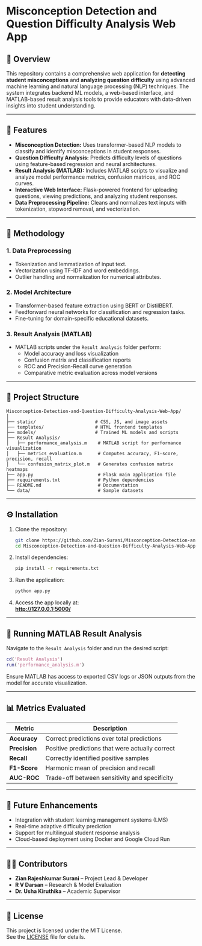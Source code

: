 # Misconception Detection and Question Difficulty Analysis Web App

## 📘 Overview

This repository contains a comprehensive web application for **detecting student misconceptions** and **analyzing question difficulty** using advanced machine learning and natural language processing (NLP) techniques. The system integrates backend ML models, a web-based interface, and MATLAB-based result analysis tools to provide educators with data-driven insights into student understanding.

---

## 🚀 Features

- **Misconception Detection:** Uses transformer-based NLP models to classify and identify misconceptions in student responses.  
- **Question Difficulty Analysis:** Predicts difficulty levels of questions using feature-based regression and neural architectures.  
- **Result Analysis (MATLAB):** Includes MATLAB scripts to visualize and analyze model performance metrics, confusion matrices, and ROC curves.  
- **Interactive Web Interface:** Flask-powered frontend for uploading questions, viewing predictions, and analyzing student responses.  
- **Data Preprocessing Pipeline:** Cleans and normalizes text inputs with tokenization, stopword removal, and vectorization.  

---

## 🧠 Methodology

### 1. Data Preprocessing
- Tokenization and lemmatization of input text.  
- Vectorization using TF-IDF and word embeddings.  
- Outlier handling and normalization for numerical attributes.  

### 2. Model Architecture
- Transformer-based feature extraction using BERT or DistilBERT.  
- Feedforward neural networks for classification and regression tasks.  
- Fine-tuning for domain-specific educational datasets.  

### 3. Result Analysis (MATLAB)
- MATLAB scripts under the `Result Analysis` folder perform:
  - Model accuracy and loss visualization  
  - Confusion matrix and classification reports  
  - ROC and Precision-Recall curve generation  
  - Comparative metric evaluation across model versions  

---

## 🧩 Project Structure

```
Misconception-Detection-and-Question-Difficulty-Analysis-Web-App/
│
├── static/                      # CSS, JS, and image assets
├── templates/                   # HTML frontend templates
├── models/                      # Trained ML models and scripts
├── Result Analysis/             
│   ├── performance_analysis.m    # MATLAB script for performance visualization
│   ├── metrics_evaluation.m      # Computes accuracy, F1-score, precision, recall
│   └── confusion_matrix_plot.m   # Generates confusion matrix heatmaps
├── app.py                        # Flask main application file
├── requirements.txt              # Python dependencies
├── README.md                     # Documentation
└── data/                         # Sample datasets
```

---

## ⚙️ Installation

1. Clone the repository:
   ```bash
   git clone https://github.com/Zian-Surani/Misconception-Detection-and-Question-Difficulty-Analysis-Web-App.git
   cd Misconception-Detection-and-Question-Difficulty-Analysis-Web-App
   ```

2. Install dependencies:
   ```bash
   pip install -r requirements.txt
   ```

3. Run the application:
   ```bash
   python app.py
   ```

4. Access the app locally at:  
   **http://127.0.0.1:5000/**

---

## 🧪 Running MATLAB Result Analysis

Navigate to the `Result Analysis` folder and run the desired script:
```matlab
cd('Result Analysis')
run('performance_analysis.m')
```

Ensure MATLAB has access to exported CSV logs or JSON outputs from the model for accurate visualization.

---

## 📊 Metrics Evaluated

| Metric | Description |
|---------|--------------|
| **Accuracy** | Correct predictions over total predictions |
| **Precision** | Positive predictions that were actually correct |
| **Recall** | Correctly identified positive samples |
| **F1-Score** | Harmonic mean of precision and recall |
| **AUC-ROC** | Trade-off between sensitivity and specificity |

---

## 🧩 Future Enhancements

- Integration with student learning management systems (LMS)  
- Real-time adaptive difficulty prediction  
- Support for multilingual student response analysis  
- Cloud-based deployment using Docker and Google Cloud Run  

---

## 👨‍💻 Contributors

- **Zian Rajeshkumar Surani** – Project Lead & Developer  
- **R V Darsan** – Research & Model Evaluation  
- **Dr. Usha Kiruthika** – Academic Supervisor  

---

## 📜 License

This project is licensed under the MIT License.  
See the [LICENSE](LICENSE) file for details.
